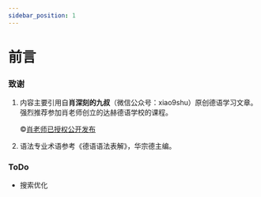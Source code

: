 ```yaml
---
sidebar_position: 1
---
```


# 前言

### 致谢

1. 内容主要引用自**肖深刻的九叔**（微信公众号：xiao9shu）原创德语学习文章。强烈推荐参加肖老师创立的达赫德语学校的课程。

   :copyright:[肖老师已授权公开发布](https://mp.weixin.qq.com/s/DyR3hyJkqZ-C12Tpo_Ic_w)
2. 语法专业术语参考《德语语法表解》，华宗德主编。

### ToDo

* 搜索优化


